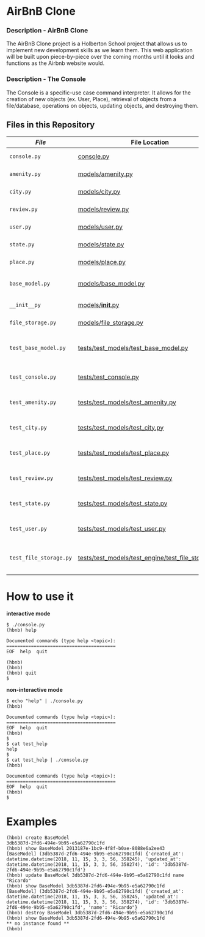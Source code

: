 # AirBnB Clone
### Description - AirBnB Clone
The AirBnB Clone project is a Holberton School project that allows us to implement new development skills as we learn them. This web application will be built upon piece-by-piece over the coming months until it looks and functions as the Airbnb website would.

### Description - The Console
The Console is a specific-use case command interpreter. It allows for the creation of new objects (ex. User, Place), retrieval of objects from a file/database, operations on objects, updating objects, and destroying them. 

## Files in this Repository

|   ***File***    |     **File Location**     |     **Decription**     |
|---------------|-------------------------|-----------------------|
|  `console.py` | [console.py](console.py) | Enters the console |
|  `amenity.py` | [models/amenity.py](models/amenity.py) | Amenity subclass |
|  `city.py` | [models/city.py](models/city.py)  | City Subclass |
|  `review.py` |  [models/review.py](models/review.py)	| Review subclass |
|  `user.py`  | [models/user.py](models/usr.py) | User subclass |
|  `state.py` | [models/state.py](models/state.py) | State subclass |
|  `place.py` | [models/place.py](models/place.py) | Place subclass |
|  `base_model.py`       | [models/base_model.py](models/base_model.py)  | The base model superclass |
|  `__init__py`          | [models/__init__.py](models/__init__.py) | Package init |
|  `file_storage.py`     | [models/file_storage.py](models/file_storage.py)  | Storage class |
|  `test_base_model.py`  | [tests/test_models/test_base_model.py](tests/test_models/test_base_model.py)  | Unittest module for base model |
| `test_console.py`      | [tests/test_console.py](tests/test_console.py)    | Unittest module for console  |
| `test_amenity.py`      | [tests/test_models/test_amenity.py](tests/test_models/test_amenity.py)  | Unittest module for amenity      |
| `test_city.py`         | [tests/test_models/test_city.py](tests/test_models/test_city.py)  | Unittest module for city         |
| `test_place.py`        | [tests/test_models/test_place.py](tests/test_models/test_place.py)   | Unittest module for place        |
| `test_review.py`       | [tests/test_models/test_review.py](tests/test_models/test_review.py)   | Unittest module for review       |
| `test_state.py`        | [tests/test_models/test_state.py](tests/test_models/test_state.py)  | Unittest module for state        |
| `test_user.py`         | [tests/test_models/test_user.py](tests/test_models/test_user.py)  | Unittest module for user  |
| `test_file_storage.py` | [tests/test_models/test_engine/test_file_storage.py](tests/test_models/test_engine/test_file_storage.py) | Unittest module for file storage |

# How to use it
**interactive mode**
```
$ ./console.py
(hbnb) help

Documented commands (type help <topic>):
========================================
EOF  help  quit

(hbnb)
(hbnb)
(hbnb) quit
$
```
**non-interactive mode**
```
$ echo "help" | ./console.py
(hbnb)

Documented commands (type help <topic>):
========================================
EOF  help  quit
(hbnb)
$
$ cat test_help
help
$
$ cat test_help | ./console.py
(hbnb)

Documented commands (type help <topic>):
========================================
EOF  help  quit
(hbnb)
$
```

# Examples
```
(hbnb) create BaseModel
3db5387d-2fd6-494e-9b95-e5a62790c1fd
(hbnb) show BaseModel 2013187e-1bc9-4f8f-b0ae-8088e6a2ee43
[BaseModel] (3db5387d-2fd6-494e-9b95-e5a62790c1fd) {'created_at': datetime.datetime(2018, 11, 15, 3, 3, 56, 358245), 'updated_at': datetime.datetime(2018, 11, 15, 3, 3, 56, 358274), 'id': '3db5387d-2fd6-494e-9b95-e5a62790c1fd'}
(hbnb) update BaseModel 3db5387d-2fd6-494e-9b95-e5a62790c1fd name "Ricardo"
(hbnb) show BaseModel 3db5387d-2fd6-494e-9b95-e5a62790c1fd
[BaseModel] (3db5387d-2fd6-494e-9b95-e5a62790c1fd) {'created_at': datetime.datetime(2018, 11, 15, 3, 3, 56, 358245, 'updated_at': datetime.datetime(2018, 11, 15, 3, 3, 56, 358274), 'id': '3db5387d-2fd6-494e-9b95-e5a62790c1fd', 'name': "Ricardo"}
(hbnb) destroy BaseModel 3db5387d-2fd6-494e-9b95-e5a62790c1fd
(hbnb) show BaseModel 3db5387d-2fd6-494e-9b95-e5a62790c1fd
** no instance found **
(hbnb)

